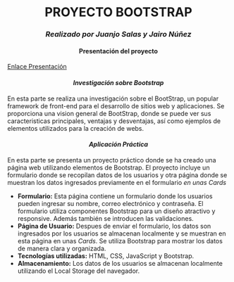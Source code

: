 <h1 align="center">PROYECTO BOOTSTRAP</h1>

<h3 align="center"><i>Realizado por Juanjo Salas y Jairo Núñez</i></h3>

<h4 align="center">Presentación del proyecto</h4>

<a href="https://www.canva.com/design/DAGBWQBuQAs/RG9i7lw0IxJ7tI3NqzWUZw/view?utm_content=DAGBWQBuQAs&utm_campaign=designshare&utm_medium=link&utm_source=editor">Enlace Presentación</a>

<h4 align="center"><i>Investigación sobre Bootstrap</i></h4>

<p>En esta parte se realiza una investigación sobre el BootStrap, un popular framework de front-end para el desarrollo de sitios web y aplicaciones. Se proporciona una vision general de BootStrap, donde se puede ver sus caracteristicas principales, ventajas y desventajas, así como ejemplos de elementos utilizados para la creación de webs.</p>

<h4 align="center"><i>Aplicación Práctica</i></h4>

<p>En esta parte se presenta un proyecto práctico donde se ha creado una página web utilizando elementos de Bootstrap. El proyecto incluye un formulario donde se recopilan datos de los usuarios y otra página donde se muestran los datos ingresados previamente en el formulario <i>en unas Cards</i></p>

<ul>
  <li><strong>Formulario:</strong> Esta página contiene un formulario donde los usuarios pueden ingresar su nombre, correo electrónico y contraseña. El formulario utiliza componentes Bootstrap para un diseño atractivo y responsive. Además también se introducen las validaciones.</li>
  <li><strong>Página de Usuario:</strong> Despues de enviar el formulario, los datos son ingresados por los usuarios se almacenan localmente y se muestran en esta página en unas <i>Cards</i>. Se utiliza Bootstrap para mostrar los datos de manera clara y organizada.</li>
  <li><strong>Tecnologías utilizadas:</strong> HTML, CSS, JavaScript y Bootstrap.</li>
  <li><strong>Almacenamiento:</strong> Los datos de los usuarios se almacenan localmente utilizando el Local Storage del navegador.</li>
</ul>
